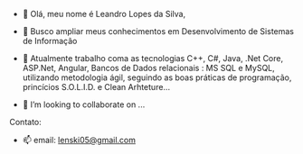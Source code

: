 - 👋 Olá, meu nome é Leandro Lopes da Silva,  
- 👀 Busco ampliar meus conhecimentos em Desenvolvimento de Sistemas de Informação 
- 🌱 Atualmente trabalho coma as tecnologias C++, C#, Java, .Net Core, ASP.Net, Angular, Bancos de Dados relacionais : MS SQL e MySQL, 
utilizando metodologia ágil, seguindo as boas práticas de programação, princícios S.O.L.I.D. e Clean Arhteture...

- 💞️ I’m looking to collaborate on ...

Contato:
- 📫 email: lenski05@gmail.com

<!---
LLenski/LLenski is a ✨ special ✨ repository because its `README.md` (this file) appears on your GitHub profile.
You can click the Preview link to take a look at your changes.
--->
